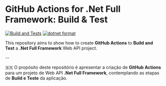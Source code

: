 # GitHub Actions for .Net Full Framework: Build & Test

[![Build and Tests](https://github.com/felipetofoli/dotnet-full-framework-ci-sandbox/actions/workflows/ci.yml/badge.svg)](https://github.com/felipetofoli/dotnet-full-framework-ci-sandbox/actions/workflows/ci.yml) [![dotnet format](https://github.com/felipetofoli/dotnet-full-framework-ci-sandbox/actions/workflows/dotnet-format.yml/badge.svg)](https://github.com/felipetofoli/dotnet-full-framework-ci-sandbox/actions/workflows/dotnet-format.yml)


This repository aims to show how to create **GitHub Actions** to **Build and Test** a **.Net Full Framework** Web API project. 


--

:brazil:
O propósito deste repositório é apresentar a criação de **GitHub Actions** para um projeto de Web API **.Net Full Framework**, contemplando as etapas de **Build e Teste** da aplicação.
